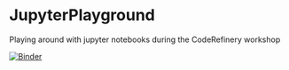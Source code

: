 # JupyterPlayground
Playing around with jupyter notebooks during the CodeRefinery workshop

[![Binder](https://mybinder.org/badge_logo.svg)](https://mybinder.org/v2/gh/AnkeAnke/JupyterPlayground.git/HEAD)
